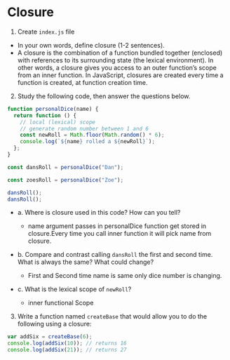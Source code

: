 # Closure

1. Create `index.js` file

- In your own words, define closure (1-2 sentences).
- A closure is the combination of a function bundled together (enclosed) with references to its surrounding state (the lexical environment). In other words, a closure gives you access to an outer function’s scope from an inner function. In JavaScript, closures are created every time a function is created, at function creation time.

2. Study the following code, then answer the questions below.

```js
function personalDice(name) {
  return function () {
    // local (lexical) scope
    // generate random number between 1 and 6
    const newRoll = Math.floor(Math.random() * 6);
    console.log(`${name} rolled a ${newRoll}`);
  };
}

const dansRoll = personalDice("Dan");

const zoesRoll = personalDice("Zoe");

dansRoll();
dansRoll();
```

- a. Where is closure used in this code? How can you tell?

  - name argument passes in personalDice function get stored in closure.Every time you call inner function it will pick name from closure.

- b. Compare and contrast calling `dansRoll` the first and second time. What is always the same? What could change?
  - First and Second time name is same only dice number is changing.
- c. What is the lexical scope of `newRoll`?
  - inner functional Scope

3. Write a function named `createBase` that would allow you to do the following using a closure:

```js
var addSix = createBase(6);
console.log(addSix(10)); // returns 16
console.log(addSix(21)); // returns 27
```

